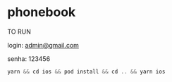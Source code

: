 # phonebook

TO RUN

login: admin@gmail.com

senha: 123456


```ts
yarn && cd ios && pod install && cd .. && yarn ios
```
